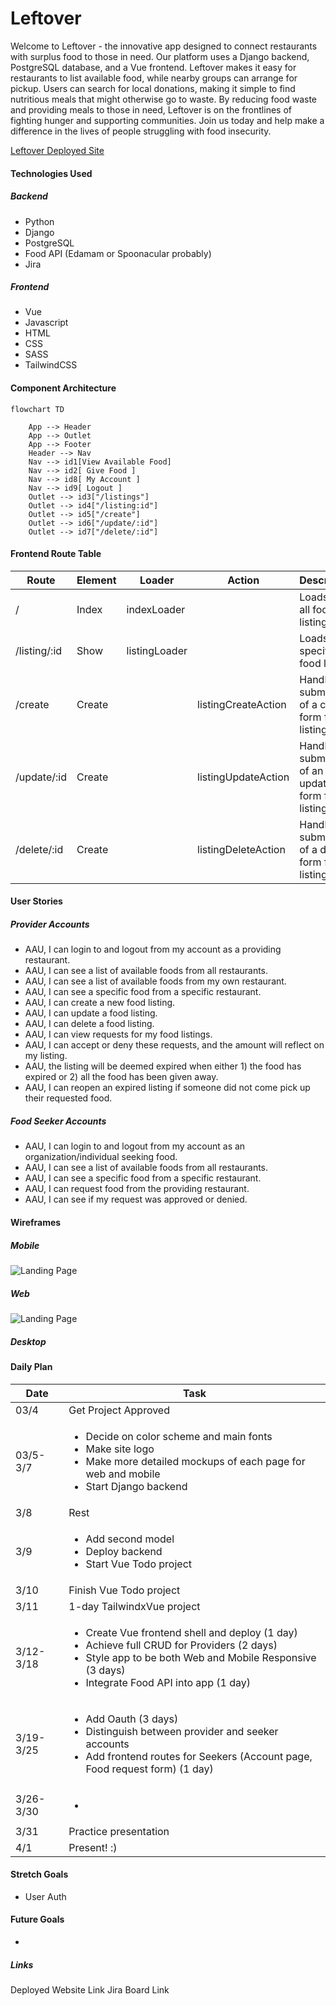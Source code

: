 # Leftover
<!-- Github Intro -->
Welcome to Leftover - the innovative app designed to connect restaurants with surplus food to those in need. Our platform uses a Django backend, PostgreSQL database, and a Vue frontend. Leftover makes it easy for restaurants to list available food, while nearby groups can arrange for pickup. Users can search for local donations, making it simple to find nutritious meals that might otherwise go to waste. By reducing food waste and providing meals to those in need, Leftover is on the frontlines of fighting hunger and supporting communities. Join us today and help make a difference in the lives of people struggling with food insecurity.


<!-- Marketing Intro -->
<!-- Introducing "Leftover", a revolutionary app designed to connect local restaurants with individuals and organizations in need of food. With Leftover, restaurants can easily donate their surplus food from the day to people who are struggling to access nutritious meals.

Using Leftover is simple and convenient. Restaurants can create an account and list the type and quantity of food they have available for donation. This information is then shared with nearby shelters, food banks, and other organizations, who can arrange to pick up the food at a convenient time.

Individuals in need of food can also use the app to find local restaurants offering donations. They can search for nearby restaurants and view the available food items, making it easy to find a meal that fits their dietary needs.

Leftover is a win-win solution for restaurants and the community. Restaurants can reduce food waste, while providing much-needed nourishment to those who need it most. Meanwhile, individuals and organizations can receive high-quality food at no cost, reducing food insecurity and promoting better health outcomes.

Join the Leftover community today and help us make a difference in the fight against hunger. -->

[Leftover Deployed Site]()

#### Technologies Used

##### Backend
- Python
- Django
- PostgreSQL
- Food API (Edamam or Spoonacular probably)
- Jira
<!-- possible APIs
https://developer.nutritionix.com/
https://open.fda.gov/
https://developer.edamam.com/edamam-docs-nutrition-api#/ -->

##### Frontend
- Vue
- Javascript
- HTML
- CSS
- SASS
- TailwindCSS


#### Component Architecture
```mermaid
flowchart TD

    App --> Header
    App --> Outlet
    App --> Footer
    Header --> Nav
    Nav --> id1[View Available Food]
    Nav --> id2[ Give Food ]
    Nav --> id8[ My Account ]
    Nav --> id9[ Logout ]
    Outlet --> id3["/listings"]
    Outlet --> id4["/listing:id"]
    Outlet --> id5["/create"]
    Outlet --> id6["/update/:id"]
    Outlet --> id7["/delete/:id"]
```

#### Frontend Route Table
|    Route     | Element |    Loader   |      Action      |                   Description                  |
|--------------|---------|-------------|------------------|------------------------------------------------|
|      /       | Index   |indexLoader|          | Loads up all food listings                        |
| /listing/:id | Show    |listingLoader|        | Loads up a specific food listing                  |
| /create      | Create  |       | listingCreateAction | Handle submission of a create form for listings  |
| /update/:id  | Create  |       | listingUpdateAction | Handle submission of an update form for listings |
| /delete/:id  | Create  |       | listingDeleteAction | Handle submission of a delete form for listings  |

#### User Stories
##### Provider Accounts
- AAU, I can login to and logout from my account as a providing restaurant.
- AAU, I can see a list of available foods from all restaurants.
- AAU, I can see a list of available foods from my own restaurant.
- AAU, I can see a specific food from a specific restaurant.
- AAU, I can create a new food listing.
- AAU, I can update a food listing.
- AAU, I can delete a food listing.
- AAU, I can view requests for my food listings.
- AAU, I can accept or deny these requests, and the amount will reflect on my listing.
- AAU, the listing will be deemed expired when either 1) the food has expired or 2) all the food has been given away.
- AAU, I can reopen an expired listing if someone did not come pick up their requested food.


##### Food Seeker Accounts
- AAU, I can login to and logout from my account as an organization/individual seeking food.
- AAU, I can see a list of available foods from all restaurants.
- AAU, I can see a specific food from a specific restaurant.
- AAU, I can request food from the providing restaurant.
- AAU, I can see if my request was approved or denied.

#### Wireframes
##### Mobile
![Landing Page]()


##### Web
![Landing Page]()


##### Desktop

#### Daily Plan
| Date | Task |
|------|------|
|   03/4   |  Get Project Approved  |
|   03/5-3/7   |  <ul><li>Decide on color scheme and main fonts</li><li>Make site logo</li><li>Make more detailed mockups of each page for web and mobile</li><li>Start Django backend</li></ul>  |
|   3/8   |  Rest  |
|   3/9   |  <ul><li>Add second model</li><li>Deploy backend</li><li>Start Vue Todo project</li></ul> |
|   3/10  | Finish Vue Todo project |
|   3/11  | 1-day TailwindxVue project |
|   3/12-3/18   | <ul><li>Create Vue frontend shell and deploy (1 day)</li><li>Achieve full CRUD for Providers (2 days)</li><li>Style app to be both Web and Mobile Responsive (3 days)</li><li>Integrate Food API into app (1 day)</li></ul> |
|   3/19-3/25   | <ul><li>Add Oauth (3 days) </li><li>Distinguish between provider and seeker accounts</li><li>Add frontend routes for Seekers (Account page, Food request form) (1 day)</li></ul> |
|   3/26-3/30  | <ul><li></li></ul> |
|   3/31   | Practice presentation |
|   4/1    | Present! :) |

#### Stretch Goals
- User Auth

#### Future Goals
- 

##### Links
Deployed Website Link
Jira Board Link